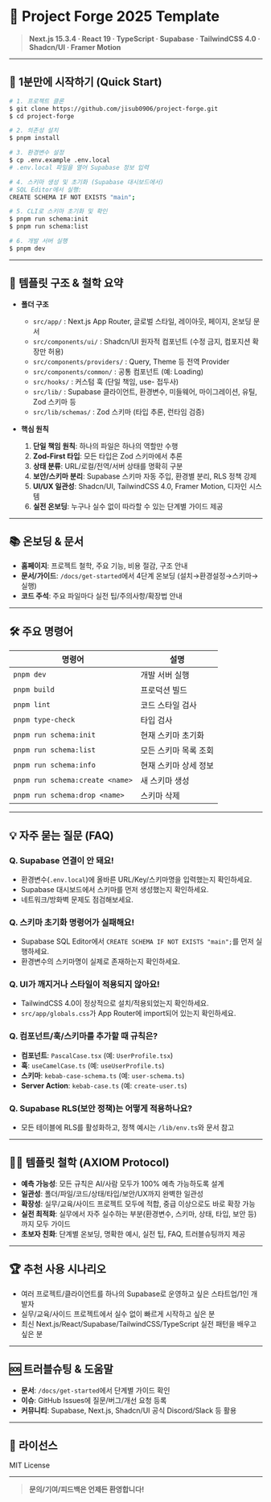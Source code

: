 # 🚀 Project Forge 2025 Template

> **Next.js 15.3.4 · React 19 · TypeScript · Supabase · TailwindCSS 4.0 · Shadcn/UI · Framer Motion**

---

## 🏁 1분만에 시작하기 (Quick Start)

```bash
# 1. 프로젝트 클론
$ git clone https://github.com/jisub0906/project-forge.git
$ cd project-forge

# 2. 의존성 설치
$ pnpm install

# 3. 환경변수 설정
$ cp .env.example .env.local
# .env.local 파일을 열어 Supabase 정보 입력

# 4. 스키마 생성 및 초기화 (Supabase 대시보드에서)
# SQL Editor에서 실행:
CREATE SCHEMA IF NOT EXISTS "main";

# 5. CLI로 스키마 초기화 및 확인
$ pnpm run schema:init
$ pnpm run schema:list

# 6. 개발 서버 실행
$ pnpm dev
```

---

## 🧭 템플릿 구조 & 철학 요약

- **폴더 구조**
  - `src/app/` : Next.js App Router, 글로벌 스타일, 레이아웃, 페이지, 온보딩 문서
  - `src/components/ui/` : Shadcn/UI 원자적 컴포넌트 (수정 금지, 컴포지션 확장만 허용)
  - `src/components/providers/` : Query, Theme 등 전역 Provider
  - `src/components/common/` : 공통 컴포넌트 (예: Loading)
  - `src/hooks/` : 커스텀 훅 (단일 책임, use- 접두사)
  - `src/lib/` : Supabase 클라이언트, 환경변수, 미들웨어, 마이그레이션, 유틸, Zod 스키마 등
  - `src/lib/schemas/` : Zod 스키마 (타입 추론, 런타임 검증)

- **핵심 원칙**
  1. **단일 책임 원칙**: 하나의 파일은 하나의 역할만 수행
  2. **Zod-First 타입**: 모든 타입은 Zod 스키마에서 추론
  3. **상태 분류**: URL/로컬/전역/서버 상태를 명확히 구분
  4. **보안/스키마 분리**: Supabase 스키마 자동 주입, 환경별 분리, RLS 정책 강제
  5. **UI/UX 일관성**: Shadcn/UI, TailwindCSS 4.0, Framer Motion, 디자인 시스템
  6. **실전 온보딩**: 누구나 실수 없이 따라할 수 있는 단계별 가이드 제공

---

## 📚 온보딩 & 문서

- **홈페이지**: 프로젝트 철학, 주요 기능, 비용 절감, 구조 안내
- **문서/가이드**: `/docs/get-started`에서 4단계 온보딩 (설치→환경설정→스키마→실행)
- **코드 주석**: 주요 파일마다 실전 팁/주의사항/확장법 안내

---

## 🛠️ 주요 명령어

| 명령어 | 설명 |
|--------|------|
| `pnpm dev` | 개발 서버 실행 |
| `pnpm build` | 프로덕션 빌드 |
| `pnpm lint` | 코드 스타일 검사 |
| `pnpm type-check` | 타입 검사 |
| `pnpm run schema:init` | 현재 스키마 초기화 |
| `pnpm run schema:list` | 모든 스키마 목록 조회 |
| `pnpm run schema:info` | 현재 스키마 상세 정보 |
| `pnpm run schema:create <name>` | 새 스키마 생성 |
| `pnpm run schema:drop <name>` | 스키마 삭제 |

---

## 💡 자주 묻는 질문 (FAQ)

### Q. Supabase 연결이 안 돼요!
- 환경변수(`.env.local`)에 올바른 URL/Key/스키마명을 입력했는지 확인하세요.
- Supabase 대시보드에서 스키마를 먼저 생성했는지 확인하세요.
- 네트워크/방화벽 문제도 점검해보세요.

### Q. 스키마 초기화 명령어가 실패해요!
- Supabase SQL Editor에서 `CREATE SCHEMA IF NOT EXISTS "main";`를 먼저 실행하세요.
- 환경변수의 스키마명이 실제로 존재하는지 확인하세요.

### Q. UI가 깨지거나 스타일이 적용되지 않아요!
- TailwindCSS 4.0이 정상적으로 설치/적용되었는지 확인하세요.
- `src/app/globals.css`가 App Router에 import되어 있는지 확인하세요.

### Q. 컴포넌트/훅/스키마를 추가할 때 규칙은?
- **컴포넌트**: `PascalCase.tsx` (예: `UserProfile.tsx`)
- **훅**: `useCamelCase.ts` (예: `useUserProfile.ts`)
- **스키마**: `kebab-case-schema.ts` (예: `user-schema.ts`)
- **Server Action**: `kebab-case.ts` (예: `create-user.ts`)

### Q. Supabase RLS(보안 정책)는 어떻게 적용하나요?
- 모든 테이블에 RLS를 활성화하고, 정책 예시는 `/lib/env.ts`와 문서 참고

---

## 🧑‍💻 템플릿 철학 (AXIOM Protocol)

- **예측 가능성**: 모든 규칙은 AI/사람 모두가 100% 예측 가능하도록 설계
- **일관성**: 폴더/파일/코드/상태/타입/보안/UX까지 완벽한 일관성
- **확장성**: 실무/교육/사이드 프로젝트 모두에 적합, 중급 이상으로도 바로 확장 가능
- **실전 최적화**: 실무에서 자주 실수하는 부분(환경변수, 스키마, 상태, 타입, 보안 등)까지 모두 가이드
- **초보자 친화**: 단계별 온보딩, 명확한 예시, 실전 팁, FAQ, 트러블슈팅까지 제공

---

## 🏆 추천 사용 시나리오

- 여러 프로젝트/클라이언트를 하나의 Supabase로 운영하고 싶은 스타트업/1인 개발자
- 실무/교육/사이드 프로젝트에서 실수 없이 빠르게 시작하고 싶은 분
- 최신 Next.js/React/Supabase/TailwindCSS/TypeScript 실전 패턴을 배우고 싶은 분

---

## 🆘 트러블슈팅 & 도움말

- **문서**: `/docs/get-started`에서 단계별 가이드 확인
- **이슈**: GitHub Issues에 질문/버그/개선 요청 등록
- **커뮤니티**: Supabase, Next.js, Shadcn/UI 공식 Discord/Slack 등 활용

---

## 📜 라이선스

MIT License

---

> **문의/기여/피드백은 언제든 환영합니다!** 